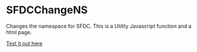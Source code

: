 # SFDCChangeNS
Changes the namespace for SFDC. This is a Utility Javascript function and a html page.

[Test it out here](index.html)
